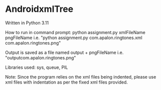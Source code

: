 # AndroidxmlTree

Written in Python 3.11  

How to run in command prompt: python assignment.py xmlFileName pngFileName  i.e. "python assignment.py com.apalon.ringtones.xml com.apalon.ringtones.png"

Output is saved as a file named output + pngFileName i.e. "outputcom.apalon.ringtones.png"

Libraries used: sys, queue, PIL

Note: Since the program relies on the xml files being indented, please use xml files with indentation as per the fixed xml files provided.
